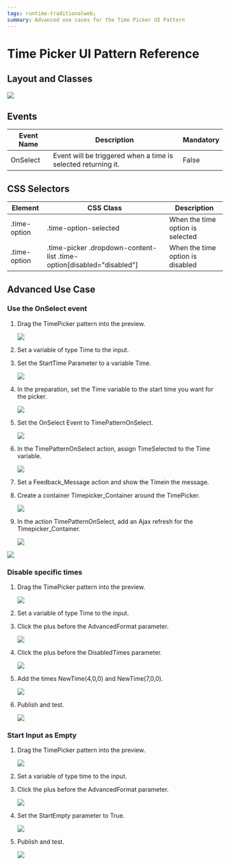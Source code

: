 ```yaml
---
tags: runtime-traditionalweb; 
summary: Advanced use cases for the Time Picker UI Pattern
---
```


# Time Picker UI Pattern Reference

## Layout and Classes

![](<images/timepicker-image-2.png>)

## Events

| **Event Name** |  **Description** |  **Mandatory**  |
| ---|---|--- |  
| OnSelect | Event will be triggered when a time is selected returning it.  |  False  |

## CSS Selectors

| **Element** |  **CSS Class** |  **Description**  |
| ---|---|---
| .time-option | .time-option-selected |  When the time option is selected  |
| .time-option | .time-picker .dropdown-content-list .time-option[disabled="disabled"] |  When the time option is disabled  |

## Advanced Use Case

### Use the OnSelect event

1. Drag the TimePicker pattern into the preview.

    ![](<images/timepicker-image-1.png>)

1. Set a variable of type Time to the input.
1. Set the StartTime Parameter to a variable Time.

    ![](<images/timepicker-image-3.png>)

1. In the preparation, set the Time variable to the start time you want for the picker. 

    ![](<images/timepicker-image-4.png>)

1. Set the OnSelect Event to TimePatternOnSelect.

    ![](<images/timepicker-image-5.png>)

1. In the TimePatternOnSelect action, assign  TimeSelected to the Time variable. 

    ![](<images/timepicker-image-6.png>)

1. Set a Feedback_Message action and show the Timein the message.

1. Create a container Timepicker_Container around the TimePicker. 

    ![](<images/timepicker-image-7.png>)

1. In the action TimePatternOnSelect, add an Ajax refresh for the Timepicker_Container.

    ![](<images/timepicker-image-8.png>)

![](<images/timepicker-gif-2.gif>)

### Disable specific times

1. Drag the TimePicker pattern into the preview.

    ![](<images/timepicker-image-1.png>)

1. Set a variable of type Time to the input.
1. Click the plus before the AdvancedFormat parameter.

    ![](<images/timepicker-image-9.png>)

1. Click the plus before the DisabledTimes parameter.

    ![](<images/timepicker-image-10.png>)

1. Add the times NewTime(4,0,0) and NewTime(7,0,0).

    ![](<images/timepicker-image-11.png>)

1. Publish and test.

    ![](<images/timepicker-gif-3.gif>)

### Start Input as Empty

1. Drag the TimePicker pattern into the preview.

    ![](<images/timepicker-image-1.png>)

1. Set a variable of type time to the input.

1. Click the plus before the AdvancedFormat parameter.

    ![](<images/timepicker-image-9.png>)

1. Set the StartEmpty parameter to True.

    ![](<images/timepicker-image-12.png>)

1. Publish and test.

    ![](<images/timepicker-image-13.png>)





